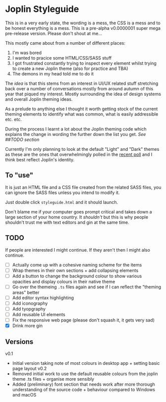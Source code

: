 # Joplin Styleguide

This is in a very early state, the wording is a mess, the CSS is a mess and to be honest everything is a mess. This is a pre-alpha v0.0000001 super mega pre-release version. Please don't shout at me...

This mostly came about from a number of different places:
1. I'm was bored
2. I wanted to pracice some HTML/CSS/SASS stuff
3. I got frustrated constantly trying to inspect every element whilst trying to create a new Joplin theme (also for practice and TBA)
4. The demons in my head told me to do it

The *idea* is that this stems from an interest in UI/UX related stuff stretching back over a number of conversations mostly from around autumn of this year that piqued my interest. Mostly surrounding the idea of design systems and overall Joplin theming ideas.

As a prelude to anything else I thought it worth getting stock of the current theming elements to identify what was common, what is easily addressible etc. etc.

During the process I learnt a lot about the Joplin theming code which explains the change in wording the further down the list you get. *See ##TODO section*

Currently I'm only planning to look at the default "Light" and "Dark" themes as these are the ones that overwhelmingly polled in the [recent poll](https://discourse.joplinapp.org/t/what-colour-theme-do-you-mainly-use/20165) and I think best reflect Joplin's identity.

## To "use"
It is just an HTML file and a CSS file created from the related SASS files, you can ignore the SASS files unless you intend to modify it.

Just double click `styleguide.html` and it should launch.

Don't blame me if your computer goes prompt critical and takes down a large section of your home country. It *shouldn't* but this is why people shouldn't trust me with text editors and gin at the same time.

## TODO
If people are interested I might continue. If they aren't then I might also continue.
- [ ] Actually come up with a cohesive naming scheme for the items
- [ ] Wrap themes in their own sections + add collapsing elements
- [ ] Add a button to change the background colour to show various opacities and display colours in their native theme
- [ ] Go over the themeing `.ts` files again and see if I can reflect the "theming areas" better
- [ ] Add editor syntax highlighting
- [ ] Add iconography
- [ ] Add tyopgraphy
- [ ] Add reusable UI elements
- [ ] Fix the responsive web page (please don't squash it, it gets very sad)
- [x] Drink more gin

## Versions
v0.1
- Initial version taking note of most colours in desktop app + setting basic page layout
v0.2
- Removed initial work to use the default reusable colours from the joplin theme .ts files + organise more sensibly
- Added (preliminary) font section that needs work after more thorough understanding of the source code + behaviour compared to Windows and macOS
